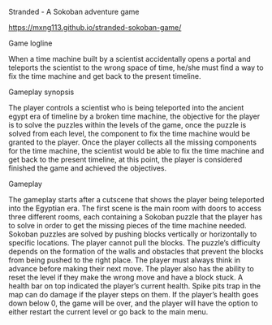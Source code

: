 Stranded - A Sokoban adventure game

https://mxng113.github.io/stranded-sokoban-game/

Game logline

When a time machine built by a scientist accidentally opens a portal and teleports the scientist to the wrong space of time, he/she must find a way to fix the time machine and get back to the present timeline.

Gameplay synopsis

The player controls a scientist who is being teleported into the ancient egypt era of timeline by a broken time machine, the objective for the player is to solve the puzzles within the levels of the game, once the puzzle is solved from each level, the component to fix the time machine would be granted to the player. Once the player collects all the missing components for the time machine, the scientist would be able to fix the time machine and get back to the present timeline, at this point, the player is considered finished the game and achieved the objectives.


Gameplay

The gameplay starts after a cutscene that shows the player being teleported into the Egyptian era. The first scene is the main room with doors to access three different rooms, each containing a Sokoban puzzle that the player has to solve in order to get the missing pieces of the time machine needed.
Sokoban puzzles are solved by pushing blocks vertically or horizontally to specific locations. The player cannot pull the blocks. The puzzle’s difficulty depends on the formation of the walls and obstacles that prevent the blocks from being pushed to the right place. The player must always think in advance before making their next move.
The player also has the ability to reset the level if they make the wrong move and have a block stuck.
A health bar on top indicated the player’s current health. Spike pits trap in the map can do damage if the player steps on them. If the player’s health goes down below 0, the game will be over, and the player will have the option to either restart the current level or go back to the main menu.
